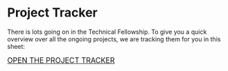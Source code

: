 # Project Tracker

There is lots going on in the Technical Fellowship. To give you a quick overview over all the ongoing projects, we are tracking them for you in this sheet:


<big>[OPEN THE PROJECT TRACKER](https://docs.google.com/spreadsheets/d/1YjeKrCjiQHu6szxHdMhR6fHywRT-w0cxou5Ep-UpJFQ/edit#gid=836474213
)</big>


